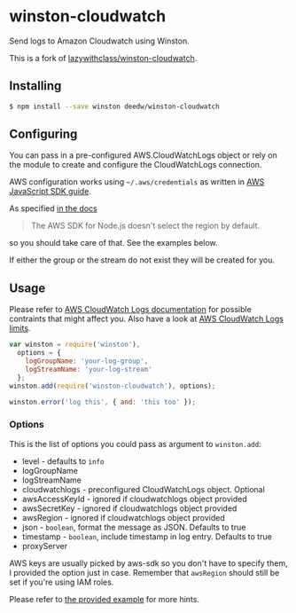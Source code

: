 # winston-cloudwatch

Send logs to Amazon Cloudwatch using Winston.

This is a fork of [lazywithclass/winston-cloudwatch](https://github.com/lazywithclass/winston-cloudwatch).

## Installing

```sh
$ npm install --save winston deedw/winston-cloudwatch
```

## Configuring

You can pass in a pre-configured AWS.CloudWatchLogs object or rely on the module to create and configure the CloudWatchLogs connection.

AWS configuration works using `~/.aws/credentials` as written in [AWS JavaScript SDK guide](http://docs.aws.amazon.com/AWSJavaScriptSDK/guide/node-configuring.html#Setting_AWS_Credentials).

As specified [in the docs](http://docs.aws.amazon.com/AWSJavaScriptSDK/guide/node-configuring.html#Setting_the_Region)

 > The AWS SDK for Node.js doesn't select the region by default.

so you should take care of that. See the examples below.

If either the group or the stream do not exist they will be created for you.

## Usage

Please refer to [AWS CloudWatch Logs documentation](http://docs.aws.amazon.com/AmazonCloudWatchLogs/latest/APIReference/API_PutLogEvents.html) for possible contraints that might affect you.
Also have a look at [AWS CloudWatch Logs limits](http://docs.aws.amazon.com/AmazonCloudWatch/latest/DeveloperGuide/cloudwatch_limits.html).

```js
var winston = require('winston'),
  options = {
    logGroupName: 'your-log-group',
    logStreamName: 'your-log-stream'
  };
winston.add(require('winston-cloudwatch'), options);

winston.error('log this', { and: 'this too' });
```

### Options

This is the list of options you could pass as argument to `winston.add`:

 * level - defaults to `info`
 * logGroupName
 * logStreamName
 * cloudwatchlogs - preconfigured CloudWatchLogs object. Optional
 * awsAccessKeyId - ignored if cloudwatchlogs object provided
 * awsSecretKey - ignored if cloudwatchlogs object provided
 * awsRegion - ignored if cloudwatchlogs object provided
 * json - `boolean`, format the message as JSON. Defaults to true
 * timestamp - `boolean`, include timestamp in log entry. Defaults to true
 * proxyServer

AWS keys are usually picked by aws-sdk so you don't have to specify them, I provided the option just in case. Remember that `awsRegion` should still be set if you're using IAM roles.

Please refer to [the provided example](https://github.com/lazywithclass/winston-cloudwatch/blob/master/test/example.js) for more hints.
